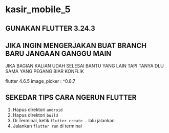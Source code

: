 # kasir_mobile_5
## GUNAKAN FLUTTER 3.24.3

## JIKA INGIN MENGERJAKAN BUAT BRANCH BARU JANGAAN GANGGU MAIN
JIKA BAGIAN KALIAN UDAH SELESAI BANTU YANG LAIN TAPI TANYA DLU SAMA YANG PEGANG BIAR KONFLIK

flutter 4.6.5
image_picker : ^0.8.7

## SEKEDAR TIPS CARA NGERUN FLUTTER
1. Hapus direktori `android`
2. Hapus direktori `build`
3. Di Terminal, ketik `flutter create .` lalu jalankan
4. Jalankan `flutter run` di terminal
